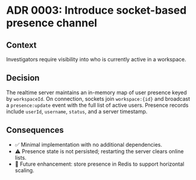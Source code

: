 # ADR 0003: Introduce socket-based presence channel

## Context

Investigators require visibility into who is currently active in a workspace.

## Decision

The realtime server maintains an in-memory map of user presence keyed by `workspaceId`. On connection, sockets join `workspace:{id}` and broadcast a `presence:update` event with the full list of active users. Presence records include `userId`, `username`, `status`, and a server timestamp.

## Consequences

- ✅ Minimal implementation with no additional dependencies.
- ⚠️ Presence state is not persisted; restarting the server clears online lists.
- 🔮 Future enhancement: store presence in Redis to support horizontal scaling.
